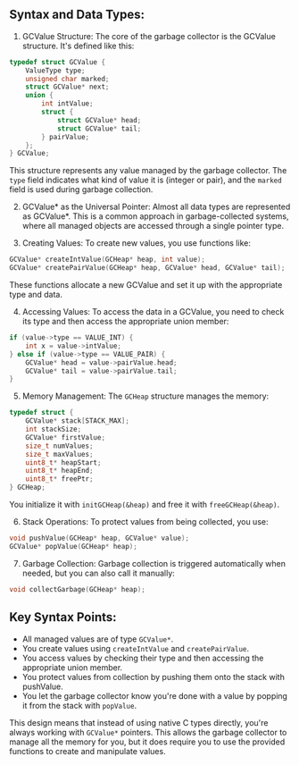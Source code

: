 ## Syntax and Data Types:

1. GCValue Structure:
The core of the garbage collector is the GCValue structure. It's defined like this:
```c
typedef struct GCValue {
    ValueType type;
    unsigned char marked;
    struct GCValue* next;
    union {
        int intValue;
        struct {
            struct GCValue* head;
            struct GCValue* tail;
        } pairValue;
    };
} GCValue;
```

This structure represents any value managed by the garbage collector. The `type` field indicates what kind of value it is (integer or pair), and the `marked` field is used during garbage collection.

2. GCValue* as the Universal Pointer:
Almost all data types are represented as GCValue*. This is a common approach in garbage-collected systems, where all managed objects are accessed through a single pointer type.

3. Creating Values:
To create new values, you use functions like:
```c
GCValue* createIntValue(GCHeap* heap, int value);
GCValue* createPairValue(GCHeap* heap, GCValue* head, GCValue* tail);
```
These functions allocate a new GCValue and set it up with the appropriate type and data.

4. Accessing Values:
To access the data in a GCValue, you need to check its type and then access the appropriate union member:
```c
if (value->type == VALUE_INT) {
    int x = value->intValue;
} else if (value->type == VALUE_PAIR) {
    GCValue* head = value->pairValue.head;
    GCValue* tail = value->pairValue.tail;
}
```

5. Memory Management:
The `GCHeap` structure manages the memory:
```c
typedef struct {
    GCValue* stack[STACK_MAX];
    int stackSize;
    GCValue* firstValue;
    size_t numValues;
    size_t maxValues;
    uint8_t* heapStart;
    uint8_t* heapEnd;
    uint8_t* freePtr;
} GCHeap;
```
You initialize it with `initGCHeap(&heap)` and free it with `freeGCHeap(&heap)`.

6. Stack Operations:
To protect values from being collected, you use:
```c
void pushValue(GCHeap* heap, GCValue* value);
GCValue* popValue(GCHeap* heap);
```

7. Garbage Collection:
Garbage collection is triggered automatically when needed, but you can also call it manually:
```c
void collectGarbage(GCHeap* heap);
```


## Key Syntax Points:

- All managed values are of type `GCValue*`.
- You create values using `createIntValue` and `createPairValue`.
- You access values by checking their type and then accessing the appropriate union member.
- You protect values from collection by pushing them onto the stack with pushValue.
- You let the garbage collector know you're done with a value by popping it from the stack with `popValue`.

This design means that instead of using native C types directly, you're always working with `GCValue*` pointers. This allows the garbage collector to manage all the memory for you, but it does require you to use the provided functions to create and manipulate values.




